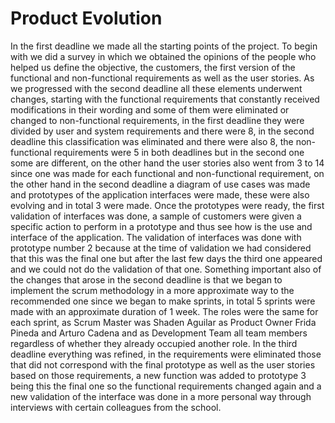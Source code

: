 # Product Evolution

In the first deadline we made all the starting points of the project. To begin with we did a survey in which we obtained the opinions of the people who helped us define the objective, the customers, the first version of the functional and non-functional requirements as well as the user stories. As we progressed with the second deadline all these elements underwent changes, starting with the functional requirements that constantly received modifications in their wording and some of them were eliminated or changed to non-functional requirements, in the first deadline they were divided by user and system requirements and there were 8, in the second deadline this classification was eliminated and there were also 8, the non-functional requirements were 5 in both deadlines but in the second one some are different, on the other hand the user stories also went from 3 to 14 since one was made for each functional and non-functional requirement, on the other hand in the second deadline a diagram of use cases was made and prototypes of the application interfaces were made, these were also evolving and in total 3 were made. Once the prototypes were ready, the first validation of interfaces was done, a sample of customers were given a specific action to perform in a prototype and thus see how is the use and interface of the application. The validation of interfaces was done with prototype number 2 because at the time of validation we had considered that this was the final one but after the last few days the third one appeared and we could not do the validation of that one. Something important also of the changes that arose in the second deadline is that we began to implement the scrum methodology in a more approximate way to the recommended one since we began to make sprints, in total 5 sprints were made with an approximate duration of 1 week. The roles were the same for each sprint, as Scrum Master was Shaden Aguilar as Product Owner Frida Pineda and Arturo Cadena and as Development Team all team members regardless of whether they already occupied another role. In the third deadline everything was refined, in the requirements were eliminated those that did not correspond with the final prototype as well as the user stories based on those requirements, a new function was added to prototype 3 being this the final one so the functional requirements changed again and a new validation of the interface was done in a more personal way through interviews with certain colleagues from the school.
